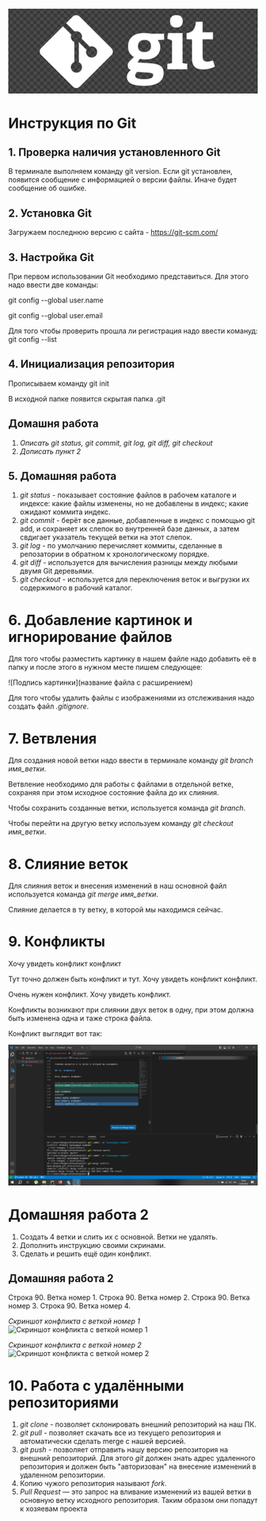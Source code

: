 ![Тут должно быть лого](git_logo.png)

# Инструкция по Git

## 1. Проверка наличия установленного Git

В терминале выполняем команду git version.
Если git установлен, появится сообщение с информацией о версии файлы.
Иначе будет сообщение об ошибке.

## 2. Установка Git

Загружаем последнюю версию с сайта - https://git-scm.com/

## 3. Настройка Git

При первом использовании Git необходимо представиться. Для этого надо ввести две команды:

git config --global user.name

git config --global user.email

Для того чтобы проверить прошла ли регистрация надо ввести комануд: git config --list

## 4. Инициализация репозитория

Прописываем команду git init

В исходной папке появится скрытая папка .git

## Домашня работа

1. *Описать git status, git commit, git log, git diff, git checkout*
2. *Дописать пункт 2*

## 5. Домашняя работа
1. *git status* - показывает состояние файлов в рабочем каталоге и индексе: какие файлы изменены, но не добавлены в индекс; какие ожидают коммита индекс.
2. *git commit* - берёт все данные, добавленные в индекс с помощью git add, и сохраняет их слепок во внутренней базе данных, а затем свдигает указатель текущей ветки на этот слепок.
3. *git log* - по умолчанию перечисляет коммиты, сделанные в репозатории в обратном к хронологическому порядке.
4. *git diff* - используется для вычисления разницы между любыми двумя Git деревьями.
5. *git checkout* - используется для переключения веток и выгрузки их содержимого в рабочий каталог.

# 6. Добавление картинок и игнорирование файлов

Для того чтобы разместить картинку в нашем файле надо добавить её в папку и после этого в нужном месте пишем следующее:

![Подпись картинки](название файла с расширением)

Для того чтобы удалить файлы с изображениями из отслеживания надо создать файл *.gitignore*.

# 7. Ветвления

Для создания новой ветки надо ввести в терминале команду *git branch имя_ветки*.

Ветвление необходимо для работы с файлами в отдельной ветке, сохраняя при этом исходное состояние файла до их слияния.

Чтобы сохранить созданные ветки, используется команда *git branch*.

Чтобы перейти на другую ветку используем команду *git checkout имя_ветки*.

# 8. Слияние веток

Для слияния веток и внесения изменений в наш основной файл используется команда *git merge имя_ветки*.

Слияние делается в ту ветку, в которой мы находимся сейчас.

# 9. Конфликты

Хочу увидеть конфликт конфликт

Тут точно должен быть конфликт
и тут.
Хочу увидеть конфликт конфликт.

Очень нужен конфликт.
Хочу увидеть конфликт.

Конфликты возникают при слиянии двух веток в одну, при этом должна быть изменена одна и таже строка файла.

Конфликт выглядит вот так:

![conflict](conflict.png)

# Домашняя работа 2

1. Создать 4 ветки и слить их с основной. Ветки не удалять. 
2. Дополнить инструкцию своими скринами.
3. Сделать и решить ещё один конфликт.

## Домашняя работа 2

Строка 90. Ветка номер 1.
Строка 90. Ветка номер 2.
Строка 90. Ветка номер 3.
Строка 90. Ветка номер 4.

*Скриншот конфликта с веткой номер 1*
![Скриншот конфликта с веткой номер 1](conflict_one.png)

*Скриншот конфликта с веткой номер 2*
![Скриншот конфликта с веткой номер 2](conflict_two.png)

# 10. Работа с удалёнными репозиториями

1. *git clone* - позволяет склонировать внешний репозиторий на наш ПК.
2. *git pull* - позволяет скачать все из текущего репозитория и автоматически
сделать merge с нашей версией.
3. *git push* -  позволяет отправить нашу версию репозитория на внешний
репозиторий. Для этого *git* должен знать адрес удаленного репозитория и должен быть "авторизован" на внесение изменений в удаленном репозитории.
4. Копию чужого репозитория называют *fork*.
5. *Pull Request* — это запрос на вливание изменений из вашей ветки в основную ветку исходного репозитория. Таким образом они попадут к хозяевам проекта